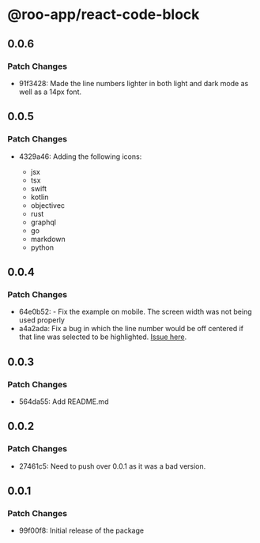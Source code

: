 # @roo-app/react-code-block

## 0.0.6

### Patch Changes

- 91f3428: Made the line numbers lighter in both light and dark mode as well as a 14px font.

## 0.0.5

### Patch Changes

- 4329a46: Adding the following icons:

  - jsx
  - tsx
  - swift
  - kotlin
  - objectivec
  - rust
  - graphql
  - go
  - markdown
  - python

## 0.0.4

### Patch Changes

- 64e0b52: - Fix the example on mobile. The screen width was not being used properly
- a4a2ada: Fix a bug in which the line number would be off centered if that line was selected to be highlighted. [Issue here](https://github.com/croossin/react-code-block/issues/10).

## 0.0.3

### Patch Changes

- 564da55: Add README.md

## 0.0.2

### Patch Changes

- 27461c5: Need to push over 0.0.1 as it was a bad version.

## 0.0.1

### Patch Changes

- 99f00f8: Initial release of the package
